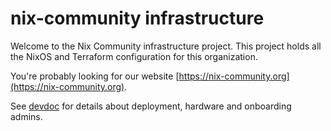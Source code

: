 # nix-community infrastructure

Welcome to the Nix Community infrastructure project. This project holds all the NixOS and Terraform configuration for this organization.

You're probably looking for our website [https://nix-community.org](https://nix-community.org).

See [devdoc](./devdoc) for details about deployment, hardware and onboarding admins.
